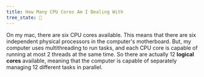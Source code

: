 ```yaml
---
title: How Many CPU Cores Am I Dealing With
tree_state: 🌱
---
```


On my mac, there are six CPU cores available. This means that there are six independent physical processors in the computer's motherboard. But, my computer uses multithreading to run tasks, and each CPU core is capable of running at most 2 threads at the same time. So there are actually 12 **logical cores** available, meaning that the computer is capable of separately managing 12 different tasks in parallel. 